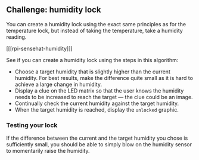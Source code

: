 ## Challenge: humidity lock

You can create a humidity lock using the exact same principles as for the temperature lock, but instead of taking the temperature, take a humidity reading.

[[[rpi-sensehat-humidity]]]

See if you can create a humidity lock using the steps in this algorithm:

- Choose a target humidity that is slightly higher than the current humidity. For best results, make the difference quite small as it is hard to achieve a large change in humidity.
- Display a clue on the LED matrix so that the user knows the humidity needs to be increased to reach the target — the clue could be an image.
- Continually check the current humidity against the target humidity.
- When the target humidity is reached, display the `unlocked` graphic.

### Testing your lock

If the difference between the current and the target humidity you chose is sufficiently small, you should be able to simply blow on the humidity sensor to momentarily raise the humidity.

